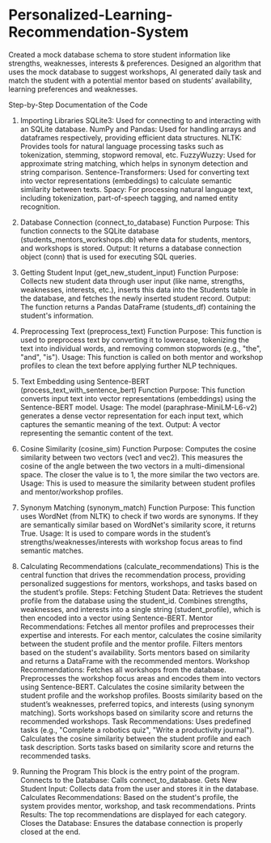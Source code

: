 # Personalized-Learning-Recommendation-System
Created a mock database schema to store student information like strengths, weaknesses, interests &amp; preferences. Designed an algorithm that uses the mock database to suggest workshops, AI generated daily task and match the student with a potential mentor based on students’ availability, learning preferences and weaknesses. 

Step-by-Step Documentation of the Code

1. Importing Libraries
SQLite3: Used for connecting to and interacting with an SQLite database.
NumPy and Pandas: Used for handling arrays and dataframes respectively, providing efficient data structures.
NLTK: Provides tools for natural language processing tasks such as tokenization, stemming, stopword removal, etc.
FuzzyWuzzy: Used for approximate string matching, which helps in synonym detection and string comparison.
Sentence-Transformers: Used for converting text into vector representations (embeddings) to calculate semantic similarity between texts.
Spacy: For processing natural language text, including tokenization, part-of-speech tagging, and named entity recognition.

2. Database Connection (connect_to_database)
Function Purpose: This function connects to the SQLite database (students_mentors_workshops.db) where data for students, mentors, and workshops is stored.
Output: It returns a database connection object (conn) that is used for executing SQL queries.

3. Getting Student Input (get_new_student_input) 
Function Purpose: Collects new student data through user input (like name, strengths, weaknesses, interests, etc.), inserts this data into the Students table in the database, and fetches the newly inserted student record.
Output: The function returns a Pandas DataFrame (students_df) containing the student's information.

4. Preprocessing Text (preprocess_text)
Function Purpose: This function is used to preprocess text by converting it to lowercase, tokenizing the text into individual words, and removing common stopwords (e.g., "the", "and", "is").
Usage: This function is called on both mentor and workshop profiles to clean the text before applying further NLP techniques.

5. Text Embedding using Sentence-BERT (process_text_with_sentence_bert)
Function Purpose: This function converts input text into vector representations (embeddings) using the Sentence-BERT model.
Usage: The model (paraphrase-MiniLM-L6-v2) generates a dense vector representation for each input text, which captures the semantic meaning of the text.
Output: A vector representing the semantic content of the text.

6. Cosine Similarity (cosine_sim)
Function Purpose: Computes the cosine similarity between two vectors (vec1 and vec2). This measures the cosine of the angle between the two vectors in a multi-dimensional space. The closer the value is to 1, the more similar the two vectors are.
Usage: This is used to measure the similarity between student profiles and mentor/workshop profiles.

7. Synonym Matching (synonym_match)
Function Purpose: This function uses WordNet (from NLTK) to check if two words are synonyms. If they are semantically similar based on WordNet's similarity score, it returns True.
Usage: It is used to compare words in the student’s strengths/weaknesses/interests with workshop focus areas to find semantic matches.

8. Calculating Recommendations (calculate_recommendations)
This is the central function that drives the recommendation process, providing personalized suggestions for mentors, workshops, and tasks based on the student’s profile.
Steps:
Fetching Student Data:
Retrieves the student profile from the database using the student_id.
Combines strengths, weaknesses, and interests into a single string (student_profile), which is then encoded into a vector using Sentence-BERT.
Mentor Recommendations:
Fetches all mentor profiles and preprocesses their expertise and interests.
For each mentor, calculates the cosine similarity between the student profile and the mentor profile.
Filters mentors based on the student's availability.
Sorts mentors based on similarity and returns a DataFrame with the recommended mentors.
Workshop Recommendations:
Fetches all workshops from the database.
Preprocesses the workshop focus areas and encodes them into vectors using Sentence-BERT.
Calculates the cosine similarity between the student profile and the workshop profiles.
Boosts similarity based on the student’s weaknesses, preferred topics, and interests (using synonym matching).
Sorts workshops based on similarity score and returns the recommended workshops.
Task Recommendations:
Uses predefined tasks (e.g., "Complete a robotics quiz", "Write a productivity journal").
Calculates the cosine similarity between the student profile and each task description.
Sorts tasks based on similarity score and returns the recommended tasks.

9. Running the Program
This block is the entry point of the program.
Connects to the Database: Calls connect_to_database.
Gets New Student Input: Collects data from the user and stores it in the database.
Calculates Recommendations: Based on the student's profile, the system provides mentor, workshop, and task recommendations.
Prints Results: The top recommendations are displayed for each category.
Closes the Database: Ensures the database connection is properly closed at the end.



